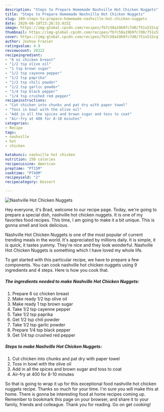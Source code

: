 ```yaml
---
description: "Steps to Prepare Homemade Nashville Hot Chicken Nuggets"
title: "Steps to Prepare Homemade Nashville Hot Chicken Nuggets"
slug: 189-steps-to-prepare-homemade-nashville-hot-chicken-nuggets
date: 2020-08-18T23:28:53.015Z
image: https://img-global.cpcdn.com/recipes/fb7c58a19b9fc7d0/751x532cq70/nashville-hot-chicken-nuggets-recipe-main-photo.jpg
thumbnail: https://img-global.cpcdn.com/recipes/fb7c58a19b9fc7d0/751x532cq70/nashville-hot-chicken-nuggets-recipe-main-photo.jpg
cover: https://img-global.cpcdn.com/recipes/fb7c58a19b9fc7d0/751x532cq70/nashville-hot-chicken-nuggets-recipe-main-photo.jpg
author: Joshua Frazier
ratingvalue: 4.9
reviewcount: 28122
recipeingredient:
- "6 oz chicken breast"
- "1/2 tsp olive oil"
- "1 tsp brown sugar"
- "1/2 tsp cayenne pepper"
- "1/2 tsp paprika"
- "1/2 tsp chili powder"
- "1/2 tsp garlic powder"
- "1/4 tsp black pepper"
- "1/4 tsp crushed red pepper"
recipeinstructions:
- "Cut chicken into chunks and pat dry with paper towel"
- "Toss in bowl with the olive oil"
- "Add in all the spices and brown sugar and toss to coat"
- "Air-fry at 400 for 8-10 minutes"
categories:
- Recipe
tags:
- nashville
- hot
- chicken

katakunci: nashville hot chicken 
nutrition: 250 calories
recipecuisine: American
preptime: "PT15M"
cooktime: "PT49M"
recipeyield: "2"
recipecategory: Dessert

---
```



![Nashville Hot Chicken Nuggets](https://img-global.cpcdn.com/recipes/fb7c58a19b9fc7d0/751x532cq70/nashville-hot-chicken-nuggets-recipe-main-photo.jpg)

Hey everyone, it's Brad, welcome to our recipe page. Today, we're going to prepare a special dish, nashville hot chicken nuggets. It is one of my favorites food recipes. This time, I am going to make it a bit unique. This is gonna smell and look delicious.



Nashville Hot Chicken Nuggets is one of the most popular of current trending meals in the world. It's appreciated by millions daily. It is simple, it is quick, it tastes yummy. They're nice and they look wonderful. Nashville Hot Chicken Nuggets is something which I have loved my whole life.


To get started with this particular recipe, we have to prepare a few components. You can cook nashville hot chicken nuggets using 9 ingredients and 4 steps. Here is how you cook that.

<!--inarticleads1-->

##### The ingredients needed to make Nashville Hot Chicken Nuggets:

1. Prepare 6 oz chicken breast
1. Make ready 1/2 tsp olive oil
1. Make ready 1 tsp brown sugar
1. Take 1/2 tsp cayenne pepper
1. Take 1/2 tsp paprika
1. Get 1/2 tsp chili powder
1. Take 1/2 tsp garlic powder
1. Prepare 1/4 tsp black pepper
1. Get 1/4 tsp crushed red pepper




<!--inarticleads2-->

##### Steps to make Nashville Hot Chicken Nuggets:

1. Cut chicken into chunks and pat dry with paper towel
1. Toss in bowl with the olive oil
1. Add in all the spices and brown sugar and toss to coat
1. Air-fry at 400 for 8-10 minutes




So that is going to wrap it up for this exceptional food nashville hot chicken nuggets recipe. Thanks so much for your time. I'm sure you will make this at home. There is gonna be interesting food at home recipes coming up. Remember to bookmark this page on your browser, and share it to your family, friends and colleague. Thank you for reading. Go on get cooking!
